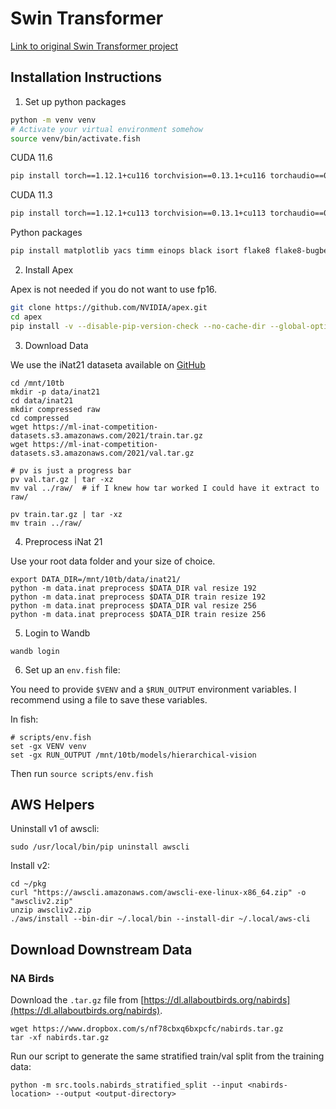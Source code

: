 # Swin Transformer

[Link to original Swin Transformer project](https://github.com/microsoft/Swin-Transformer)

## Installation Instructions

1. Set up python packages

```sh
python -m venv venv
# Activate your virtual environment somehow
source venv/bin/activate.fish 
```

CUDA 11.6

```sh
pip install torch==1.12.1+cu116 torchvision==0.13.1+cu116 torchaudio==0.12.1+cu116 --extra-index-url https://download.pytorch.org/whl/cu116
```

CUDA 11.3

```sh
pip install torch==1.12.1+cu113 torchvision==0.13.1+cu113 torchaudio==0.12.1+cu113 --extra-index-url https://download.pytorch.org/whl/cu113
```

Python packages

```sh
pip install matplotlib yacs timm einops black isort flake8 flake8-bugbear termcolor wandb preface opencv-python
```

2. Install Apex

Apex is not needed if you do not want to use fp16.

```sh
git clone https://github.com/NVIDIA/apex.git
cd apex
pip install -v --disable-pip-version-check --no-cache-dir --global-option="--cpp_ext" --global-option="--cuda_ext" ./
```


3. Download Data

We use the iNat21 dataseta available on [GitHub](https://github.com/visipedia/inat_comp/tree/master/2021)

```
cd /mnt/10tb
mkdir -p data/inat21
cd data/inat21
mkdir compressed raw
cd compressed
wget https://ml-inat-competition-datasets.s3.amazonaws.com/2021/train.tar.gz
wget https://ml-inat-competition-datasets.s3.amazonaws.com/2021/val.tar.gz

# pv is just a progress bar
pv val.tar.gz | tar -xz
mv val ../raw/  # if I knew how tar worked I could have it extract to raw/

pv train.tar.gz | tar -xz
mv train ../raw/
```

4. Preprocess iNat 21

Use your root data folder and your size of choice.

```
export DATA_DIR=/mnt/10tb/data/inat21/
python -m data.inat preprocess $DATA_DIR val resize 192
python -m data.inat preprocess $DATA_DIR train resize 192
python -m data.inat preprocess $DATA_DIR val resize 256
python -m data.inat preprocess $DATA_DIR train resize 256
```

5. Login to Wandb

```
wandb login
```

6. Set up an `env.fish` file:

You need to provide `$VENV` and a `$RUN_OUTPUT` environment variables.
I recommend using a file to save these variables.

In fish:

```fish
# scripts/env.fish
set -gx VENV venv
set -gx RUN_OUTPUT /mnt/10tb/models/hierarchical-vision
```

Then run `source scripts/env.fish`

## AWS Helpers

Uninstall v1 of awscli:

```
sudo /usr/local/bin/pip uninstall awscli
```

Install v2:
```
cd ~/pkg
curl "https://awscli.amazonaws.com/awscli-exe-linux-x86_64.zip" -o "awscliv2.zip"
unzip awscliv2.zip
./aws/install --bin-dir ~/.local/bin --install-dir ~/.local/aws-cli
```

## Download Downstream Data

### NA Birds

Download the `.tar.gz` file from [https://dl.allaboutbirds.org/nabirds](https://dl.allaboutbirds.org/nabirds).
```
wget https://www.dropbox.com/s/nf78cbxq6bxpcfc/nabirds.tar.gz
tar -xf nabirds.tar.gz
```

Run our script to generate the same stratified train/val split from the training data:
```
python -m src.tools.nabirds_stratified_split --input <nabirds-location> --output <output-directory> 
```
